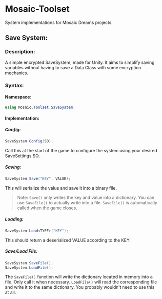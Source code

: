 # Mosaic-Toolset
 System implementations for Mosaic Dreams projects.

## Save System:

### Description:
A simple encrypted SaveSystem, made for Unity. It aims to simplify saving variables without having to save a Data Class with some encryption mechanics.

### Syntax:

#### Namespace:
``` C#
using Mosaic.Toolset.SaveSystem;
```

#### Implementation:

##### Config:
``` C#
SaveSystem.Config(SO);
```
Call this at the start of the game to configure the system using your desired SaveSettings SO.

##### Saving:
``` C#
SaveSystem.Save("KEY", VALUE);
```

This will serialize the value and save it into a binary file.
> Note: `Save()` only writes the key and value into a dictionary. You can use `SaveFile()` to actually write into a file. `SaveFile()` is automatically called when the game closes.

##### Loading:

``` C#
SaveSystem.Load<TYPE>("KEY");
```
This should return a deserialized VALUE according to the KEY.

##### Save/Load File:
``` C#
SaveSystem.SaveFile();
SaveSystem.LoadFile();
```
The `SaveFile()` function will write the dictionary located in memory into a file. Only call it when necessary.
`LoadFile()` will read the corresponding file and write it to the same dictionary. You probably wouldn't need to use this at all.
